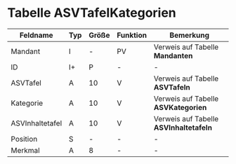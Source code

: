 
# Tabelle ASVTafelKategorien



| Feldname        | Typ | Größe | Funktion | Bemerkung                                |
|-----------------|-----|-------|----------|------------------------------------------|
| Mandant         | I   | -     | PV       | Verweis auf Tabelle **Mandanten**        |
| ID              | I+  | P     | -        | -                                        |
| ASVTafel        | A   | 10    | V        | Verweis auf Tabelle **ASVTafeln**        |
| Kategorie       | A   | 10    | V        | Verweis auf Tabelle **ASVKategorien**    |
| ASVInhaltetafel | A   | 10    | V        | Verweis auf Tabelle **ASVInhaltetafeln** |
| Position        | S   | -     | -        | -                                        |
| Merkmal         | A   | 8     | -        | -                                        |





